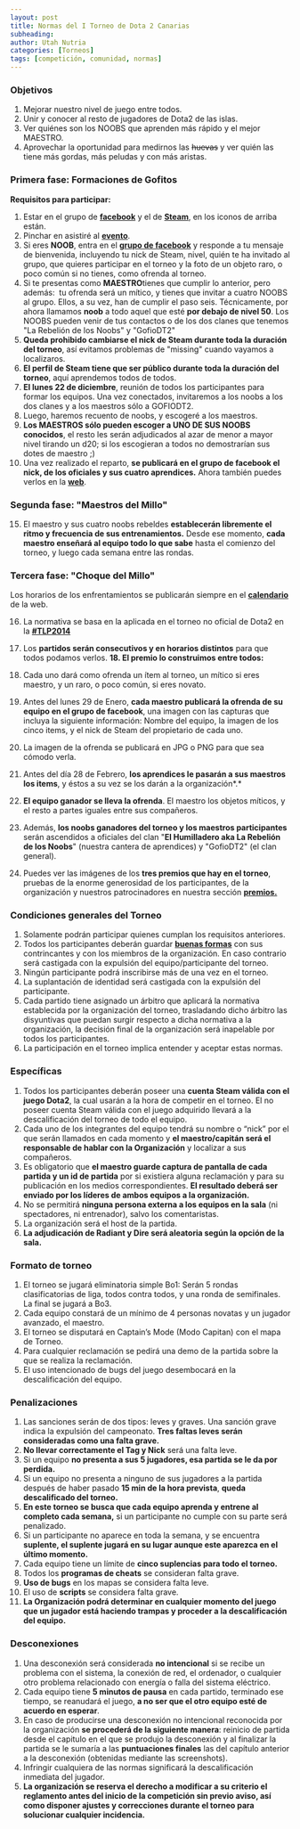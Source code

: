 ```yaml
---
layout: post
title: Normas del I Torneo de Dota 2 Canarias
subheading: 
author: Utah Nutria
categories: [Torneos]
tags: [competición, comunidad, normas]
---
```


### Objetivos

1. Mejorar nuestro nivel de juego entre todos.
2. Unir y conocer al resto de jugadores de Dota2 de las islas.
3. Ver quiénes son los NOOBS que aprenden más rápido y el mejor MAESTRO.
4. Aprovechar la oportunidad para medirnos las ~~huevas~~ y ver quién las tiene más gordas, más peludas y con más aristas.

### Primera fase: Formaciones de Gofitos

**Requisitos para participar:**

1. Estar en el grupo de **[facebook](https://www.facebook.com/groups/675336039200004/)** y el de **[Steam](http://steamcommunity.com/groups/gofiodt2)**, en los iconos de arriba están.
1. Pinchar en asistiré al [**evento**](https://www.facebook.com/events/801441763255895/).
1. Si eres **NOOB**, entra en el **[grupo de facebook](https://www.facebook.com/groups/675336039200004/)** y responde a tu mensaje de bienvenida, incluyendo tu nick de Steam, nivel, quién te ha invitado al grupo, que quieres participar en el torneo y la foto de un objeto raro, o poco común si no tienes, como ofrenda al torneo.
1. Si te presentas como **MAESTRO**tienes que cumplir lo anterior, pero además:  tu ofrenda será un mítico, y tienes que invitar a cuatro NOOBS al grupo. Ellos, a su vez, han de cumplir el paso seis. Técnicamente, por ahora llamamos **noob** a todo aquel que esté **por debajo de nivel 50**. Los NOOBS pueden venir de tus contactos o de los dos clanes que tenemos "La Rebelión de los Noobs" y "GofioDT2"
1. **Queda prohibido cambiarse el nick de Steam durante toda la duración del torneo**, así evitamos problemas de "missing" cuando vayamos a localizaros.
1. **El perfil de Steam tiene que ser público durante toda la duración del torneo**, aquí aprendemos todos de todos.
1. **El lunes 22 de diciembre**, reunión de todos los participantes para formar los equipos. Una vez conectados, invitaremos a los noobs a los dos clanes y a los maestros sólo a GOFIODT2.
1. Luego, haremos recuento de noobs, y escogeré a los maestros.
1. **Los MAESTROS sólo pueden escoger a UNO DE SUS NOOBS conocidos**, el resto les serán adjudicados al azar de menor a mayor nivel tirando un d20; si los escogieran a todos no demostrarían sus dotes de maestro ;)
1. Una vez realizado el reparto, **se publicará en el grupo de facebook el nick, de los oficiales y sus cuatro aprendices.** Ahora también puedes verlos en la [**web**](/equipos/).

### Segunda fase: "Maestros del Millo"

15. El maestro y sus cuatro noobs rebeldes **establecerán libremente el ritmo y frecuencia de sus entrenamientos.** Desde ese momento, **cada maestro enseñará al equipo todo lo que sabe** hasta el comienzo del torneo, y luego cada semana entre las rondas.

### Tercera fase: "Choque del Millo"

Los horarios de los enfrentamientos se publicarán siempre en el **[calendario](/calendario/)** de la web.

16. La normativa se basa en la aplicada en el torneo no oficial de Dota2 en la **[#TLP2014](http://tlp-tenerife.com/)**
17. Los **partidos serán consecutivos y en horarios distintos** para que todos podamos verlos.
**18. El premio lo construimos entre todos:**
18. Cada uno dará como ofrenda un ítem al torneo, un mítico si eres maestro, y un raro, o poco común, si eres novato.

18. Antes del lunes 29 de Enero, **cada maestro publicará la ofrenda de su equipo en el grupo de facebook**, una imagen con las capturas que incluya la siguiente información: Nombre del equipo, la imagen de los cinco items, y el nick de Steam del propietario de cada uno.

18. La imagen de la ofrenda se publicará en JPG o PNG para que sea cómodo verla.

18. Antes del día 28 de Febrero, **los aprendices le pasarán a sus maestros los items**, y éstos a su vez se los darán a la organización*.*

18. **El equipo ganador se lleva la ofrenda**. El maestro los objetos míticos, y el resto a partes iguales entre sus compañeros.

18. Además, **los noobs ganadores del torneo y los maestros participantes** serán ascendidos a oficiales del clan "**El Humilladero aka La Rebelión de los Noobs**" (nuestra cantera de aprendices) y "GofioDT2" (el clan general).

18. Puedes ver las imágenes de los **tres premios que hay en el torneo**, pruebas de la enorme generosidad de los participantes, de la organización y nuestros patrocinadores en nuestra sección **[premios.](/i-torneo-premios)**

### Condiciones generales del Torneo

1. Solamente podrán participar quienes cumplan los requisitos anteriores.
2. Todos los participantes deberán guardar **[buenas formas](/normas)** con sus contrincantes y con los miembros de la organización. En caso contrario será castigada con la expulsión del equipo/participante del torneo.
3. Ningún participante podrá inscribirse más de una vez en el torneo.
4. La suplantación de identidad será castigada con la expulsión del participante.
5. Cada partido tiene asignado un árbitro que aplicará la normativa establecida por la organización del torneo, trasladando dicho árbitro las disyuntivas que puedan surgir respecto a dicha normativa a la organización, la decisión final de la organización será inapelable por todos los participantes.
6. La participación en el torneo implica entender y aceptar estas normas.
 
### Específicas

1. Todos los participantes deberán poseer una **cuenta Steam válida con el juego Dota2**, la cual usarán a la hora de competir en el torneo. El no poseer cuenta Steam válida con el juego adquirido llevará a la descalificación del torneo de todo el equipo.
2. Cada uno de los integrantes del equipo tendrá su nombre o “nick” por el que serán llamados en cada momento y **el maestro/capitán será el responsable de hablar con la Organización** y localizar a sus compañeros.
3. Es obligatorio que **el maestro guarde captura de pantalla de cada partida y un id de partida** por si existiera alguna reclamación y para su publicación en los medios correspondientes. **El resultado deberá ser enviado por los líderes de ambos equipos a la organización.**
4. No se permitirá **ninguna persona externa a los equipos en la sala** (ni spectadores, ni entrenador), salvo los comentaristas.
5. La organización será el host de la partida.
6. **La adjudicación de Radiant y Dire será aleatoria según la opción de la sala.**
 
### Formato de torneo

1. El torneo se jugará eliminatoria simple Bo1: Serán 5 rondas clasificatorias de liga, todos contra todos, y una ronda de semifinales. La final se jugará a Bo3.
2. Cada equipo constará de un mínimo de 4 personas novatas y un jugador avanzado, el maestro.
3. El torneo se disputará en Captain’s Mode (Modo Capitan) con el mapa de Torneo.
4. Para cualquier reclamación se pedirá una demo de la partida sobre la que se realiza la reclamación.
5. El uso intencionado de bugs del juego desembocará en la descalificación del equipo.

### Penalizaciones

1. Las sanciones serán de dos tipos: leves y graves. Una sanción grave indica la expulsión del campeonato. **Tres faltas leves serán consideradas como una falta grave.**
2. **No llevar correctamente el Tag y Nick** será una falta leve.
3. Si un equipo **no presenta a sus 5 jugadores, esa partida se le da por perdida.**
4. Si un equipo no presenta a ninguno de sus jugadores a la partida después de haber pasado **15 min de la hora prevista**, **queda descalificado del torneo.**
5. **En este torneo se busca que cada equipo aprenda y entrene al completo cada semana,** si un participante no cumple con su parte será penalizado.
6. Si un participante no aparece en toda la semana, y se encuentra **suplente, el suplente jugará en su lugar aunque este aparezca en el último momento.**
7. Cada equipo tiene un límite de **cinco suplencias para todo el torneo.**
8. Todos los **programas de cheats** se consideran falta grave.
9. **Uso de bugs** en los mapas se considera falta leve.
10. El uso de **scripts** se considera falta grave.
11. **La Organización podrá determinar en cualquier momento del juego que un jugador está haciendo trampas y proceder a la descalificación del equipo.**

### Desconexiones

1. Una desconexión será considerada **no intencional** si se recibe un problema con el sistema, la conexión de red, el ordenador, o cualquier otro problema relacionado con energía o falla del sistema eléctrico.
2. Cada equipo tiene **5 minutos de pausa** en cada partido, terminado ese tiempo, se reanudará el juego, **a no ser que el otro equipo esté de acuerdo en esperar**.
3. En caso de producirse una desconexión no intencional reconocida por la organización **se procederá de la siguiente manera**: reinicio de partida desde el capitulo en el que se produjo la desconexión y al finalizar la partida se le sumaría a las **puntuaciones finales** las del capítulo anterior a la desconexión (obtenidas mediante las screenshots).
4. Infringir cualquiera de las normas significará la descalificación inmediata del jugador.
5. **La organización se reserva el derecho a modificar a su criterio el reglamento antes del inicio de la competición sin previo aviso, así como disponer ajustes y correcciones durante el torneo para solucionar cualquier incidencia.**

